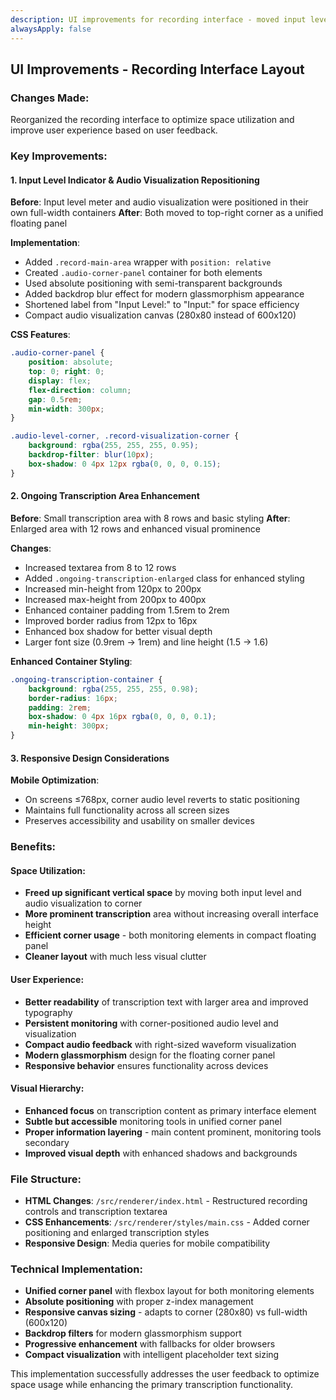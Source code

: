 ```yaml
---
description: UI improvements for recording interface - moved input level to corner and enlarged transcription area
alwaysApply: false
---
```


## UI Improvements - Recording Interface Layout

### Changes Made:
Reorganized the recording interface to optimize space utilization and improve user experience based on user feedback.

### Key Improvements:

#### 1. Input Level Indicator & Audio Visualization Repositioning
**Before**: Input level meter and audio visualization were positioned in their own full-width containers
**After**: Both moved to top-right corner as a unified floating panel

**Implementation**:
- Added `.record-main-area` wrapper with `position: relative`
- Created `.audio-corner-panel` container for both elements
- Used absolute positioning with semi-transparent backgrounds
- Added backdrop blur effect for modern glassmorphism appearance
- Shortened label from "Input Level:" to "Input:" for space efficiency
- Compact audio visualization canvas (280x80 instead of 600x120)

**CSS Features**:
```css
.audio-corner-panel {
    position: absolute;
    top: 0; right: 0;
    display: flex;
    flex-direction: column;
    gap: 0.5rem;
    min-width: 300px;
}

.audio-level-corner, .record-visualization-corner {
    background: rgba(255, 255, 255, 0.95);
    backdrop-filter: blur(10px);
    box-shadow: 0 4px 12px rgba(0, 0, 0, 0.15);
}
```

#### 2. Ongoing Transcription Area Enhancement
**Before**: Small transcription area with 8 rows and basic styling
**After**: Enlarged area with 12 rows and enhanced visual prominence

**Changes**:
- Increased textarea from 8 to 12 rows
- Added `.ongoing-transcription-enlarged` class for enhanced styling
- Increased min-height from 120px to 200px
- Increased max-height from 200px to 400px
- Enhanced container padding from 1.5rem to 2rem
- Improved border radius from 12px to 16px
- Enhanced box shadow for better visual depth
- Larger font size (0.9rem → 1rem) and line height (1.5 → 1.6)

**Enhanced Container Styling**:
```css
.ongoing-transcription-container {
    background: rgba(255, 255, 255, 0.98);
    border-radius: 16px;
    padding: 2rem;
    box-shadow: 0 4px 16px rgba(0, 0, 0, 0.1);
    min-height: 300px;
}
```

#### 3. Responsive Design Considerations
**Mobile Optimization**:
- On screens ≤768px, corner audio level reverts to static positioning
- Maintains full functionality across all screen sizes
- Preserves accessibility and usability on smaller devices

### Benefits:

#### Space Utilization:
- **Freed up significant vertical space** by moving both input level and audio visualization to corner
- **More prominent transcription** area without increasing overall interface height
- **Efficient corner usage** - both monitoring elements in compact floating panel
- **Cleaner layout** with much less visual clutter

#### User Experience:
- **Better readability** of transcription text with larger area and improved typography
- **Persistent monitoring** with corner-positioned audio level and visualization
- **Compact audio feedback** with right-sized waveform visualization
- **Modern glassmorphism** design for the floating corner panel
- **Responsive behavior** ensures functionality across devices

#### Visual Hierarchy:
- **Enhanced focus** on transcription content as primary interface element
- **Subtle but accessible** monitoring tools in unified corner panel
- **Proper information layering** - main content prominent, monitoring tools secondary
- **Improved visual depth** with enhanced shadows and backgrounds

### File Structure:
- **HTML Changes**: `/src/renderer/index.html` - Restructured recording controls and transcription textarea
- **CSS Enhancements**: `/src/renderer/styles/main.css` - Added corner positioning and enlarged transcription styles
- **Responsive Design**: Media queries for mobile compatibility

### Technical Implementation:
- **Unified corner panel** with flexbox layout for both monitoring elements
- **Absolute positioning** with proper z-index management
- **Responsive canvas sizing** - adapts to corner (280x80) vs full-width (600x120)
- **Backdrop filters** for modern glassmorphism support
- **Progressive enhancement** with fallbacks for older browsers
- **Compact visualization** with intelligent placeholder text sizing

This implementation successfully addresses the user feedback to optimize space usage while enhancing the primary transcription functionality.